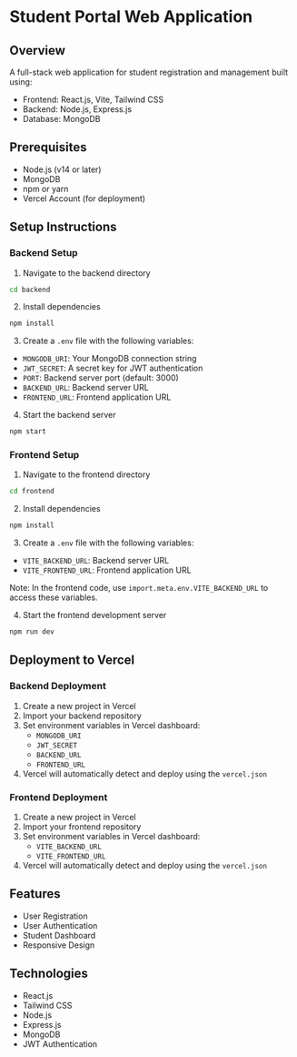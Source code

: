 # Student Portal Web Application

## Overview
A full-stack web application for student registration and management built using:
- Frontend: React.js, Vite, Tailwind CSS
- Backend: Node.js, Express.js
- Database: MongoDB

## Prerequisites
- Node.js (v14 or later)
- MongoDB
- npm or yarn
- Vercel Account (for deployment)

## Setup Instructions

### Backend Setup
1. Navigate to the backend directory
```bash
cd backend
```

2. Install dependencies
```bash
npm install
```

3. Create a `.env` file with the following variables:
- `MONGODB_URI`: Your MongoDB connection string
- `JWT_SECRET`: A secret key for JWT authentication
- `PORT`: Backend server port (default: 3000)
- `BACKEND_URL`: Backend server URL
- `FRONTEND_URL`: Frontend application URL

4. Start the backend server
```bash
npm start
```

### Frontend Setup
1. Navigate to the frontend directory
```bash
cd frontend
```

2. Install dependencies
```bash
npm install
```

3. Create a `.env` file with the following variables:
- `VITE_BACKEND_URL`: Backend server URL
- `VITE_FRONTEND_URL`: Frontend application URL

Note: In the frontend code, use `import.meta.env.VITE_BACKEND_URL` to access these variables.

4. Start the frontend development server
```bash
npm run dev
```

## Deployment to Vercel

### Backend Deployment
1. Create a new project in Vercel
2. Import your backend repository
3. Set environment variables in Vercel dashboard:
   - `MONGODB_URI`
   - `JWT_SECRET`
   - `BACKEND_URL`
   - `FRONTEND_URL`
4. Vercel will automatically detect and deploy using the `vercel.json`

### Frontend Deployment
1. Create a new project in Vercel
2. Import your frontend repository
3. Set environment variables in Vercel dashboard:
   - `VITE_BACKEND_URL`
   - `VITE_FRONTEND_URL`
4. Vercel will automatically detect and deploy using the `vercel.json`

## Features
- User Registration
- User Authentication
- Student Dashboard
- Responsive Design

## Technologies
- React.js
- Tailwind CSS
- Node.js
- Express.js
- MongoDB
- JWT Authentication
